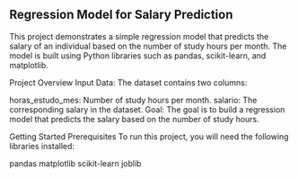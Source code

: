 ## Regression Model for Salary Prediction
This project demonstrates a simple regression model that predicts the salary of an individual based on the number of study hours per month. The model is built using Python libraries such as pandas, scikit-learn, and matplotlib.

Project Overview
Input Data: The dataset contains two columns:

horas_estudo_mes: Number of study hours per month.
salario: The corresponding salary in the dataset.
Goal: The goal is to build a regression model that predicts the salary based on the number of study hours.

Getting Started
Prerequisites
To run this project, you will need the following libraries installed:

pandas
matplotlib
scikit-learn
joblib